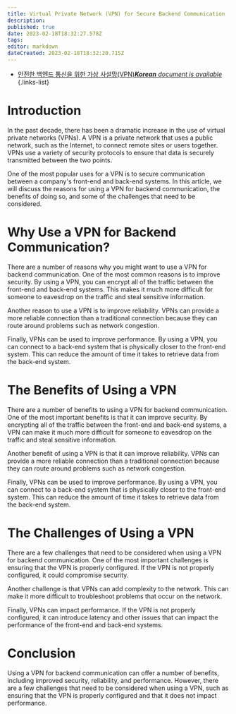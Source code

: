 ```yaml
---
title: Virtual Private Network (VPN) for Secure Backend Communication
description: 
published: true
date: 2023-02-18T18:32:27.578Z
tags: 
editor: markdown
dateCreated: 2023-02-18T18:32:20.715Z
---
```


- [안전한 백엔드 통신을 위한 가상 사설망(VPN)***Korean** document is available*](/ko/Knowledge-base/Backend/virtual-private-network-vpn-for-secure-backend-communication)
{.links-list}


# Introduction

In the past decade, there has been a dramatic increase in the use of virtual private networks (VPNs). A VPN is a private network that uses a public network, such as the Internet, to connect remote sites or users together. VPNs use a variety of security protocols to ensure that data is securely transmitted between the two points.

One of the most popular uses for a VPN is to secure communication between a company's front-end and back-end systems. In this article, we will discuss the reasons for using a VPN for backend communication, the benefits of doing so, and some of the challenges that need to be considered.

# Why Use a VPN for Backend Communication?

There are a number of reasons why you might want to use a VPN for backend communication. One of the most common reasons is to improve security. By using a VPN, you can encrypt all of the traffic between the front-end and back-end systems. This makes it much more difficult for someone to eavesdrop on the traffic and steal sensitive information.

Another reason to use a VPN is to improve reliability. VPNs can provide a more reliable connection than a traditional connection because they can route around problems such as network congestion.

Finally, VPNs can be used to improve performance. By using a VPN, you can connect to a back-end system that is physically closer to the front-end system. This can reduce the amount of time it takes to retrieve data from the back-end system.

# The Benefits of Using a VPN

There are a number of benefits to using a VPN for backend communication. One of the most important benefits is that it can improve security. By encrypting all of the traffic between the front-end and back-end systems, a VPN can make it much more difficult for someone to eavesdrop on the traffic and steal sensitive information.

Another benefit of using a VPN is that it can improve reliability. VPNs can provide a more reliable connection than a traditional connection because they can route around problems such as network congestion.

Finally, VPNs can be used to improve performance. By using a VPN, you can connect to a back-end system that is physically closer to the front-end system. This can reduce the amount of time it takes to retrieve data from the back-end system.

# The Challenges of Using a VPN

There are a few challenges that need to be considered when using a VPN for backend communication. One of the most important challenges is ensuring that the VPN is properly configured. If the VPN is not properly configured, it could compromise security.

Another challenge is that VPNs can add complexity to the network. This can make it more difficult to troubleshoot problems that occur on the network.

Finally, VPNs can impact performance. If the VPN is not properly configured, it can introduce latency and other issues that can impact the performance of the front-end and back-end systems.

# Conclusion

Using a VPN for backend communication can offer a number of benefits, including improved security, reliability, and performance. However, there are a few challenges that need to be considered when using a VPN, such as ensuring that the VPN is properly configured and that it does not impact performance.